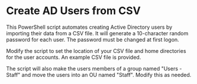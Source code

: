 # Create AD Users from CSV

This PowerShell script automates creating Active Directory users by importing their data from a CSV file. It will generate a 10-character random password for each user. The password must be changed at first logon.

Modify the script to set the location of your CSV file and home directories for the user accounts. An example CSV file is provided.

The script will also make the users members of a group named "Users - Staff" and move the users into an OU named "Staff". Modify this as needed.